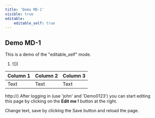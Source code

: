 ```yaml
---
title: 'Demo MD-1'
visible: true
editable:
    editable_self: true
---
```


## Demo MD-1

This is a demo of the "editable_self" mode.
1. ![]([](http://)

| Column 1 | Column 2 | Column 3 |
| -------- | -------- | -------- |
| Text     | Text     | Text     |

http://)
After logging in (use 'john' and 'Demo0123') you can start editing this page by clicking on the <b>Edit me !</b> button at the right.

Change text, save by clicking the Save button and reload the page.

